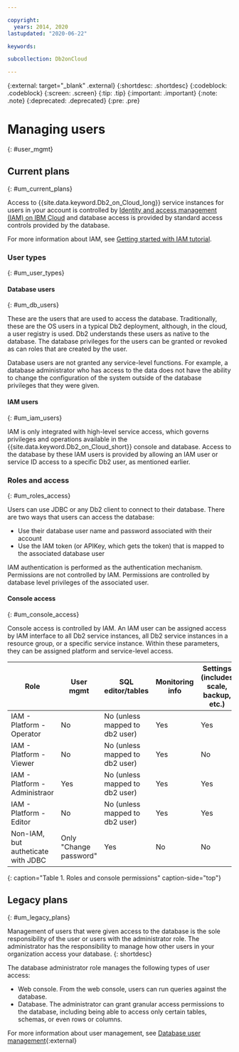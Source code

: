 ```yaml
---

copyright:
  years: 2014, 2020
lastupdated: "2020-06-22"

keywords: 

subcollection: Db2onCloud

---
```


<!-- Attribute definitions --> 
{:external: target="_blank" .external}
{:shortdesc: .shortdesc}
{:codeblock: .codeblock}
{:screen: .screen}
{:tip: .tip}
{:important: .important}
{:note: .note}
{:deprecated: .deprecated}
{:pre: .pre}

# Managing users
{: #user_mgmt}

## Current plans
{: #um_current_plans}

Access to {{site.data.keyword.Db2_on_Cloud_long}} service instances for users in your account is controlled by [Identity and access management (IAM) on IBM Cloud](/docs/Db2onCloud?topic=Db2onCloud-iam) and database access is provided by standard access controls provided by the database. 

For more information about IAM, see [Getting started with IAM tutorial](/docs/iam?topic=iam-getstarted).

### User types
{: #um_user_types}

#### Database users
{: #um_db_users}

These are the users that are used to access the database. Traditionally, these are the OS users in a typical Db2 deployment, although, in the cloud, a user registry is used. Db2 understands these users as native to the database. The database privileges for the users can be granted or revoked as can roles that are created by the user. 

Database users are not granted any service-level functions. For example, a database administrator who has access to the data does not have the ability to change the configuration of the system outside of the database privileges that they were given.  

#### IAM users
{: #um_iam_users}

IAM is only integrated with high-level service access, which governs privileges and operations available in the {{site.data.keyword.Db2_on_Cloud_short}} console and database. Access to the database by these IAM users is provided by allowing an IAM user or service ID access to a specific Db2 user, as mentioned earlier.

### Roles and access
{: #um_roles_access}

Users can use JDBC or any Db2 client to connect to their database. There are two ways that users can access the database: 
- Use their database user name and password associated with their account 
- Use the IAM token (or APIKey, which gets the token) that is mapped to the associated database user 

IAM authentication is performed as the authentication mechanism. Permissions are not controlled by IAM. Permissions are controlled by database level privileges of the associated user. 

#### Console access
{: #um_console_access}

Console access is controlled by IAM. An IAM user can be assigned access by IAM interface to all Db2 service instances, all Db2 service instances in a resource group, or a specific service instance. Within these parameters, they can be assigned platform and service-level access.


| Role         | User mgmt | SQL editor/tables | Monitoring info | Settings (includes scale, backup, etc.) | Info panels |
| ------------ |-----------------| -------------------------| -----------------------| ----------------| ------------------|
| IAM - Platform - Operator     | No | No (unless mapped to db2 user) | Yes | Yes | Yes |
| IAM - Platform - Viewer       | No | No (unless mapped to db2 user) | Yes | No  | Yes |
| IAM - Platform - Administraor | Yes | No (unless mapped to db2 user) | Yes | Yes | Yes |
| IAM - Platform - Editor       | No | No (unless mapped to db2 user) | Yes | Yes | Yes |
| Non-IAM, but autheticate with JDBC | Only "Change password" | Yes | No | No | Yes |
{: caption="Table 1. Roles and console permissions" caption-side="top"} 

## Legacy plans
{: #um_legacy_plans}

Management of users that were given access to the database is the sole responsibility of the user or users with the administrator role. The administrator has the responsibility to manage how other users in your organization access your database.
{: shortdesc}

The database administrator role manages the following types of user access: 
* Web console. From the web console, users can run queries against the database.
* Database. The administrator can grant granular access permissions to the database, including being able to access only certain tables, schemas, or even rows or columns. 

For more information about user management, see [Database user management](https://www.ibm.com/support/knowledgecenter/SSFMBX/com.ibm.swg.im.dashdb.security.doc/doc/user_mgmnt.html){:external}
